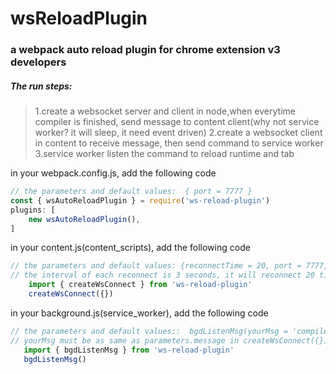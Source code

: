 <!--
 * @Date: 2023-03-08 08:19:37
 * @LastEditors: xzz
 * @LastEditTime: 2023-03-18 10:48:17
-->
# wsReloadPlugin

### a webpack auto reload plugin for chrome extension v3 developers
#####  The run steps:  
 > 1.create a websocket server and client in node,when everytime compiler is finished, 
  send message to content client(why not service worker? it will sleep, it need event driven)
 2.create a websocket client in content to receive message, then send command to service worker
 3.service worker listen the command to reload runtime and tab

  in your webpack.config.js, add the following code
  ````js
  // the parameters and default values:  { port = 7777 } 
  const { wsAutoReloadPlugin } = require('ws-reload-plugin')
  plugins: [
      new wsAutoReloadPlugin(),
  ]
  ````
  in your content.js(content_scripts), add the following code
  ````js
// the parameters and default values: {reconnectTime = 20, port = 7777, message = 'compiler'} 
// the interval of each reconnect is 3 seconds, it will reconnect 20 times by default
      import { createWsConnect } from 'ws-reload-plugin'
      createWsConnect({})
  ````
  in your background.js(service_worker), add the following code
  ````js
// the parameters and default values::  bgdListenMsg(yourMsg = 'compiler')
// yourMsg must be as same as parameters.message in createWsConnect({})
     import { bgdListenMsg } from 'ws-reload-plugin'
     bgdListenMsg()

  ````
